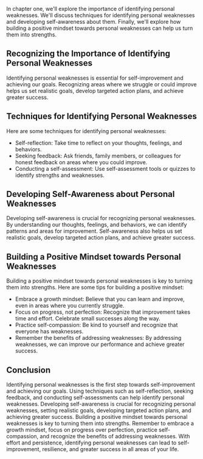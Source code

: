 
In chapter one, we'll explore the importance of identifying personal weaknesses. We'll discuss techniques for identifying personal weaknesses and developing self-awareness about them. Finally, we'll explore how building a positive mindset towards personal weaknesses can help us turn them into strengths.

Recognizing the Importance of Identifying Personal Weaknesses
-------------------------------------------------------------

Identifying personal weaknesses is essential for self-improvement and achieving our goals. Recognizing areas where we struggle or could improve helps us set realistic goals, develop targeted action plans, and achieve greater success.

Techniques for Identifying Personal Weaknesses
----------------------------------------------

Here are some techniques for identifying personal weaknesses:

* Self-reflection: Take time to reflect on your thoughts, feelings, and behaviors.
* Seeking feedback: Ask friends, family members, or colleagues for honest feedback on areas where you could improve.
* Conducting a self-assessment: Use self-assessment tools or quizzes to identify strengths and weaknesses.

Developing Self-Awareness about Personal Weaknesses
---------------------------------------------------

Developing self-awareness is crucial for recognizing personal weaknesses. By understanding our thoughts, feelings, and behaviors, we can identify patterns and areas for improvement. Self-awareness also helps us set realistic goals, develop targeted action plans, and achieve greater success.

Building a Positive Mindset towards Personal Weaknesses
-------------------------------------------------------

Building a positive mindset towards personal weaknesses is key to turning them into strengths. Here are some tips for building a positive mindset:

* Embrace a growth mindset: Believe that you can learn and improve, even in areas where you currently struggle.
* Focus on progress, not perfection: Recognize that improvement takes time and effort. Celebrate small successes along the way.
* Practice self-compassion: Be kind to yourself and recognize that everyone has weaknesses.
* Remember the benefits of addressing weaknesses: By addressing weaknesses, we can improve our performance and achieve greater success.

Conclusion
----------

Identifying personal weaknesses is the first step towards self-improvement and achieving our goals. Using techniques such as self-reflection, seeking feedback, and conducting self-assessments can help identify personal weaknesses. Developing self-awareness is crucial for recognizing personal weaknesses, setting realistic goals, developing targeted action plans, and achieving greater success. Building a positive mindset towards personal weaknesses is key to turning them into strengths. Remember to embrace a growth mindset, focus on progress over perfection, practice self-compassion, and recognize the benefits of addressing weaknesses. With effort and persistence, identifying personal weaknesses can lead to self-improvement, resilience, and greater success in all areas of your life.
